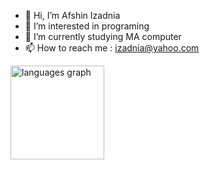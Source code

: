 - 👋 Hi, I’m Afshin Izadnia
- 👀 I’m interested in programing
- 🌱 I’m currently studying MA computer
- 📫 How to reach me : izadnia@yahoo.com
<div alig="left">
  <img src="https://github-readme-stats.vercel.app/api/top-langs?username=izadnia&locale=en&hide_title=false&layout=compact&card_width=320&langs_count=5&hide_border=true&theme=city_lights " height='150' alt="languages graph">
</div>
<!---
izadnia/izadnia is a ✨ special ✨ repository because its `README.md` (this file) appears on your GitHub profile.
You can click the Preview link to take a look at your changes.
--->
